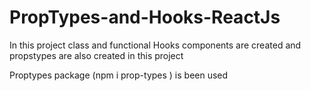 # PropTypes-and-Hooks-ReactJs

<p> In this project class and functional Hooks components are created and propstypes are also created in this project </p>
<p> Proptypes package (npm i prop-types ) is been used </p>
